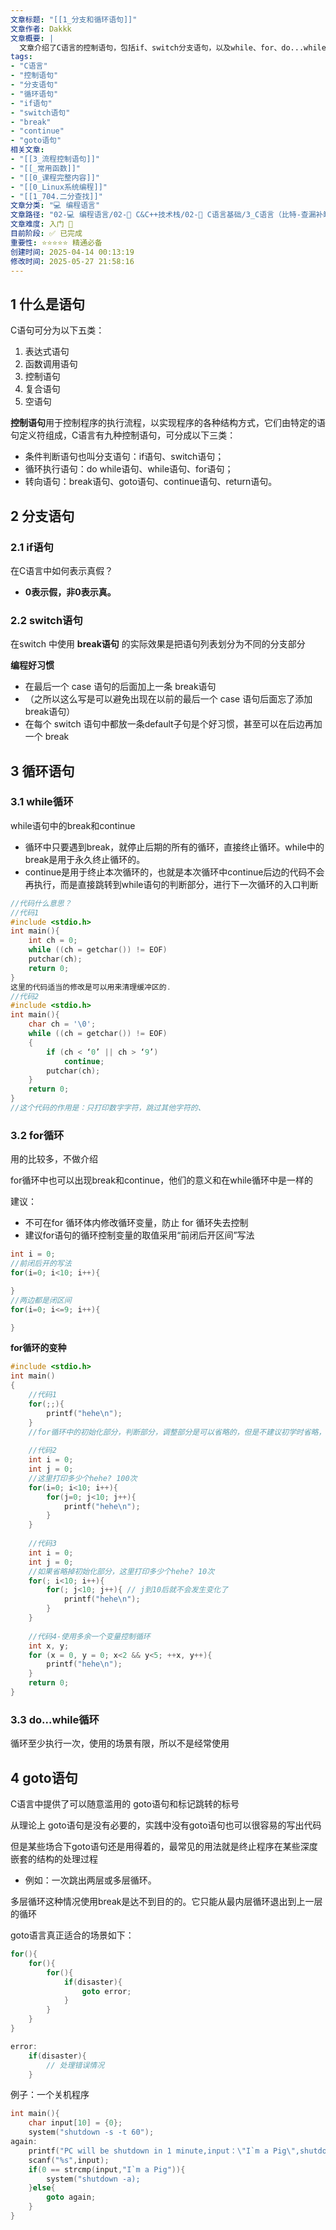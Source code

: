 ```yaml
---
文章标题: "[[1_分支和循环语句]]" 
文章作者: Dakkk
文章概要: |
  文章介绍了C语言的控制语句，包括if、switch分支语句，以及while、for、do...while循环语句。详细解释了break、continue在循环中的作用，并探讨了goto语句在跳出多层循环等特定场景的应用，附带编程实践建议。
tags:
- "C语言"
- "控制语句"
- "分支语句"
- "循环语句"
- "if语句"
- "switch语句"
- "break"
- "continue"
- "goto语句"
相关文章:
- "[[3_流程控制语句]]"
- "[[_常用函数]]"
- "[[0_课程完整内容]]"
- "[[0_Linux系统编程]]"
- "[[1_704.二分查找]]"
文章分类: "💻 编程语言"
文章路径: "02-💻 编程语言/02-🔷 C&C++技术栈/02-📖 C语言基础/3_C语言（比特-查漏补缺）/1_分支和循环语句.md"
文章难度: 入门 🌱
目前阶段: ✅ 已完成
重要性: ⭐⭐⭐⭐⭐ 精通必备
创建时间: 2025-04-14 00:13:19
修改时间: 2025-05-27 21:58:16
---
```


## 1 什么是语句

C语句可分为以下五类：
1. 表达式语句
2. 函数调用语句
3. 控制语句
4. 复合语句
5. 空语句


**控制语句**用于控制程序的执行流程，以实现程序的各种结构方式，它们由特定的语句定义符组成，C语言有九种控制语句，可分成以下三类：
- 条件判断语句也叫分支语句：if语句、switch语句；
- 循环执行语句：do while语句、while语句、for语句；
- 转向语句：break语句、goto语句、continue语句、return语句。

## 2 分支语句

### 2.1 if语句

在C语言中如何表示真假？
- **0表示假，非0表示真。**
### 2.2 switch语句

在switch 中使用 **break语句** 的实际效果是把语句列表划分为不同的分支部分

**编程好习惯**
- 在最后一个 case 语句的后面加上一条 break语句
- （之所以这么写是可以避免出现在以前的最后一个 case 语句后面忘了添加 break语句）
- 在每个 switch 语句中都放一条default子句是个好习惯，甚至可以在后边再加一个 break 
## 3 循环语句

### 3.1 while循环

while语句中的break和continue
- 循环中只要遇到break，就停止后期的所有的循环，直接终止循环。while中的break是用于永久终止循环的。
- continue是用于终止本次循环的，也就是本次循环中continue后边的代码不会再执行，而是直接跳转到while语句的判断部分，进行下一次循环的入口判断

```c
//代码什么意思？
//代码1
#include <stdio.h>
int main(){
	int ch = 0;
	while ((ch = getchar()) != EOF)
	putchar(ch);
	return 0;
}
这里的代码适当的修改是可以用来清理缓冲区的.
//代码2
#include <stdio.h>
int main(){
	char ch = '\0';
	while ((ch = getchar()) != EOF)
	{
		if (ch < ‘0’ || ch > ‘9’)
			continue;
		putchar(ch);
	}
	return 0;
}
//这个代码的作用是：只打印数字字符，跳过其他字符的、
```
### 3.2 for循环

用的比较多，不做介绍

for循环中也可以出现break和continue，他们的意义和在while循环中是一样的

建议：
- 不可在for 循环体内修改循环变量，防止 for 循环失去控制
- 建议for语句的循环控制变量的取值采用“前闭后开区间”写法

```c
int i = 0;
//前闭后开的写法
for(i=0; i<10; i++){

}
//两边都是闭区间
for(i=0; i<=9; i++){

}
```

**for循环的变种**
```c
#include <stdio.h>
int main()
{
	//代码1
	for(;;){
		printf("hehe\n");
	}
	//for循环中的初始化部分，判断部分，调整部分是可以省略的，但是不建议初学时省略，容易导致问题。
	
	//代码2
	int i = 0;
	int j = 0;
	//这里打印多少个hehe? 100次
	for(i=0; i<10; i++){
		for(j=0; j<10; j++){
			printf("hehe\n");
		}
	}
	
	//代码3
	int i = 0;
	int j = 0;
	//如果省略掉初始化部分，这里打印多少个hehe? 10次
	for(; i<10; i++){
		for(; j<10; j++){ // j到10后就不会发生变化了
			printf("hehe\n");
		}
	}
	
	//代码4-使用多余一个变量控制循环
	int x, y;
	for (x = 0, y = 0; x<2 && y<5; ++x, y++){
		printf("hehe\n");
	}
	return 0;
}
```
### 3.3 do...while循环

循环至少执行一次，使用的场景有限，所以不是经常使用
## 4 goto语句

C语言中提供了可以随意滥用的 goto语句和标记跳转的标号

从理论上 goto语句是没有必要的，实践中没有goto语句也可以很容易的写出代码

但是某些场合下goto语句还是用得着的，最常见的用法就是终止程序在某些深度嵌套的结构的处理过程
- 例如：一次跳出两层或多层循环。

多层循环这种情况使用break是达不到目的的。它只能从最内层循环退出到上一层的循环

goto语言真正适合的场景如下：
```c
for(){
	for(){
		for(){
			if(disaster){
				goto error;
			}
		}
	}
}

error:
	if(disaster){
		// 处理错误情况
	}
```

例子：一个关机程序
```c
int main(){
	char input[10] = {0};
	system("shutdown -s -t 60");
again:
	printf("PC will be shutdown in 1 minute,input：\"I`m a Pig\",shutdown will be stop!\n,");
	scanf("%s",input);
	if(0 == strcmp(input,"I`m a Pig")){
		system("shutdown -a);
	}else{
		goto again;
	}
}
```
